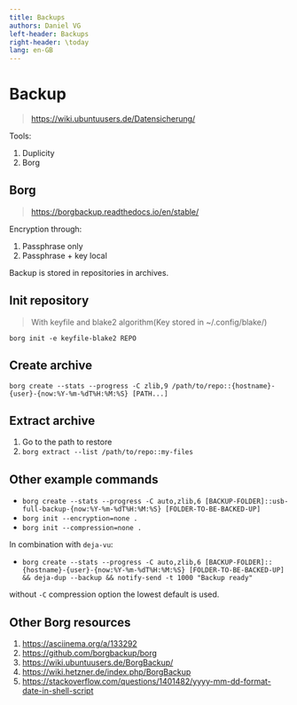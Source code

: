 ```yaml
---
title: Backups
authors: Daniel VG
left-header: Backups
right-header: \today
lang: en-GB
---
```


# Backup

> <https://wiki.ubuntuusers.de/Datensicherung/>

Tools:

1. Duplicity
2. Borg

## Borg

> <https://borgbackup.readthedocs.io/en/stable/>

Encryption through:

1. Passphrase only
2. Passphrase + key local

Backup is stored in repositories in archives.

## Init repository

> With keyfile and blake2 algorithm(Key stored in ~/.config/blake/)

`borg init -e keyfile-blake2 REPO`

## Create archive

`borg create --stats --progress -C zlib,9 /path/to/repo::{hostname}-{user}-{now:%Y-%m-%dT%H:%M:%S} [PATH...]`

## Extract archive

1. Go to the path to restore
2. `borg extract --list /path/to/repo::my-files`

## Other example commands

* `borg create --stats --progress -C auto,zlib,6 [BACKUP-FOLDER]::usb-full-backup-{now:%Y-%m-%dT%H:%M:%S} [FOLDER-TO-BE-BACKED-UP]`
* `borg init --encryption=none .`
* `borg init --compression=none .`

In combination with `deja-vu`:

* `borg create --stats --progress -C auto,zlib,6 [BACKUP-FOLDER]::{hostname}-{user}-{now:%Y-%m-%dT%H:%M:%S} [FOLDER-TO-BE-BACKED-UP] && deja-dup --backup && notify-send -t 1000 "Backup ready"`

without `-C` compression option the lowest default is used.

## Other Borg resources

1. <https://asciinema.org/a/133292>
2. <https://github.com/borgbackup/borg>
3. <https://wiki.ubuntuusers.de/BorgBackup/>
4. <https://wiki.hetzner.de/index.php/BorgBackup>
5. <https://stackoverflow.com/questions/1401482/yyyy-mm-dd-format-date-in-shell-script>
